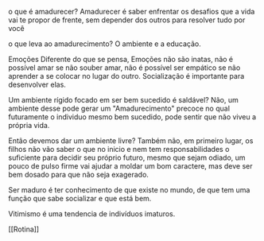 o que é amadurecer?
Amadurecer é saber enfrentar os desafios que a vida vai te propor de frente, sem depender dos outros para resolver tudo por você

o que leva ao amadurecimento?
O ambiente e a educação.

Emoções
Diferente do que se pensa, Emoções não são inatas, não é possível amar se não souber amar, não é possível ser empático se não aprender a se colocar no lugar do outro. Socialização é importante para desenvolver elas.

Um ambiente rígido focado em ser bem sucedido é saldável?
Não, um ambiente desse pode gerar um "Amadurecimento" precoce no qual futuramente o individuo mesmo bem sucedido, pode sentir que não viveu a própria vida.

Então devemos dar um ambiente livre?
Também não, em primeiro lugar, os filhos não vão saber o que no inicio e nem tem responsabilidades o suficiente para decidir seu próprio futuro, mesmo que sejam odiado, um pouco de pulso firme vai ajudar a moldar um bom caractere, mas deve ser bem dosado para que não seja exagerado.

Ser maduro é ter conhecimento de que existe no mundo, de que tem uma função que sabe socializar e que está bem.

Vitimismo é uma tendencia de indivíduos imaturos.

[[Rotina]]

